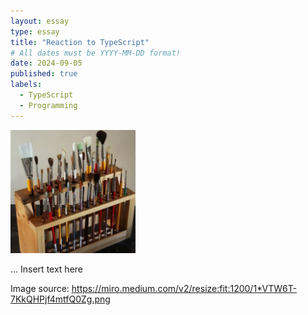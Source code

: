 ```yaml
---
layout: essay
type: essay
title: "Reaction to TypeScript"
# All dates must be YYYY-MM-DD format!
date: 2024-09-05
published: true
labels:
  - TypeScript
  - Programming
---
```


<img width="200px" class="rounded float-start pe-4" src="../img/igniting/paintbrushes.jpg">

... Insert text here

Image source: https://miro.medium.com/v2/resize:fit:1200/1*VTW6T-7KkQHPjf4mtfQ0Zg.png
